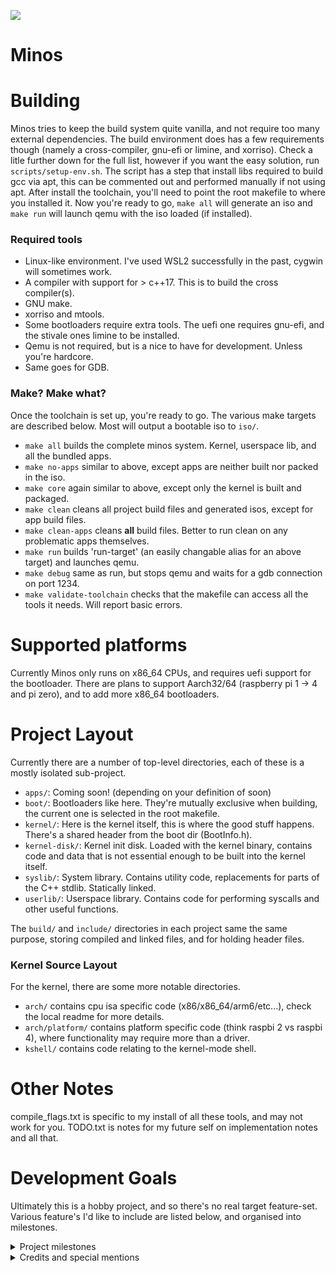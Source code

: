 ![](https://tokei.rs/b1/github/deanoburrito/minos)

# Minos

# Building
Minos tries to keep the build system quite vanilla, and not require too many external dependencies.
The build environment does has a few requirements though (namely a cross-compiler, gnu-efi or limine, and xorriso).
Check a litle further down for the full list, however if you want the easy solution, run
`scripts/setup-env.sh`. The script has a step that install libs required to build gcc via apt, this can be commented out
and performed manually if not using apt.
After install the toolchain, you'll need to point the root makefile to where you installed it.
Now you're ready to go, `make all` will generate an iso and `make run` will launch qemu with the iso loaded (if installed).

### Required tools
- Linux-like environment. I've used WSL2 successfully in the past, cygwin will sometimes work.
- A compiler with support for > c++17. This is to build the cross compiler(s).
- GNU make.
- xorriso and mtools.
- Some bootloaders require extra tools. The uefi one requires gnu-efi, and the stivale ones limine to be installed.
- Qemu is not required, but is a nice to have for development. Unless you're hardcore.
- Same goes for GDB.

### Make? Make what?
Once the toolchain is set up, you're ready to go. The various make targets are described below. 
Most will output a bootable iso to `iso/`.
- `make all` builds the complete minos system. Kernel, userspace lib, and all the bundled apps.
- `make no-apps` similar to above, except apps are neither built nor packed in the iso.
- `make core` again similar to above, except only the kernel is built and packaged.
- `make clean` cleans all project build files and generated isos, except for app build files.
- `make clean-apps` cleans **all** build files. Better to run clean on any problematic apps themselves.
- `make run` builds 'run-target' (an easily changable alias for an above target) and launches qemu.
- `make debug` same as run, but stops qemu and waits for a gdb connection on port 1234.
- `make validate-toolchain` checks that the makefile can access all the tools it needs. Will report basic errors.

# Supported platforms
Currently Minos only runs on x86_64 CPUs, and requires uefi support for the bootloader.
There are plans to support Aarch32/64 (raspberry pi 1 -> 4 and pi zero), 
and to add more x86_64 bootloaders.

# Project Layout
Currently there are a number of top-level directories, each of these is a mostly isolated sub-project.
- `apps/`: Coming soon! (depending on your definition of soon)
- `boot/`: Bootloaders like here. They're mutually exclusive when building, the current one is selected in the root makefile.
- `kernel/`: Here is the kernel itself, this is where the good stuff happens. There's a shared header from the boot dir (BootInfo.h).
- `kernel-disk/`: Kernel init disk. Loaded with the kernel binary, contains code and data that is not essential enough to be built into the kernel itself.
- `syslib/`: System library. Contains utility code, replacements for parts of the C++ stdlib. Statically linked.
- `userlib/`: Userspace library. Contains code for performing syscalls and other useful functions. 

The `build/` and `include/` directories in each project same the same purpose, storing compiled and linked files, and for holding header files.

### Kernel Source Layout
For the kernel, there are some more notable directories.
- `arch/` contains cpu isa specific code (x86/x86_64/arm6/etc...), check the local readme for more details.
- `arch/platform/` contains platform specific code (think raspbi 2 vs raspbi 4), where functionality may require more than a driver.
- `kshell/` contains code relating to the kernel-mode shell. 

# Other Notes
compile_flags.txt is specific to my install of all these tools, and may not work for you.
TODO.txt is notes for my future self on implementation notes and all that.

# Development Goals
Ultimately this is a hobby project, and so there's no real target feature-set.
Various feature's I'd like to include are listed below, and organised into milestones.

<details>
    <summary>Project milestones</summary>

### Pre-Milestone 1 features
- [x] Flexible UEFI bootloader
- [x] IDT and GDT implemented
- [x] PS/2 Keyboard driver
- [x] Basic memory manager and heap allocator
- [x] Basic kernel-mode renderer
- [x] String and string builders
- [x] CMOS RTC

### Milestone 1 - Stable kernel
- [x] APIC/IOAPIC drivers
- [x] Basic ACPI support (parsing tables)
- [x] HPET driver - partial
- [x] Initdisk support
- [x] Complete virtual memory manager
- [x] Working kernel scheduler
- [x] FPU and SSE support
- [x] Completed string formatting
- [x] Slab allocator and composite allocators

#### Milestone 1.1 - Better build system
- [x] Implemented! :D

#### Milestone 1.2 - Kernel improvements
- [x] Interrupts abstraction + API 
- [ ] Syslib improvements (hashtable/hashmap, circularqueue, tuple, optional).
- [ ] Timers abstraction + API
- [ ] Squash current bugs list + tech debt
- [ ] Sync primatives (semaphore, mutex, spinlock)
- [ ] Fix HPET and APIC bugs specificially.

#### Milestone 1.3 - KShell functionality
- [ ] Proper command parsing/exec
- [ ] Implement a few useful debugging commands (mem dump, process tree)
- [x] Added a nice blinking cursor, and status text decays away.

### Milestone 2 - Userland
- [ ] Placeholder accounts - int based (0 = kernel, 1 = user)
- [ ] Processes/Threads with permissions
- [ ] Basic elf parser/loader
- [ ] IPC and system calls
- [ ] Loadable drivers (kernel/user via process permissions)

#### Milestone 2.1 - Revisting boot protocols
- [ ] Multiboot 1
- [ ] Stivale 2
- [ ] Migrate UEFI bootloader to be fully c++
    
### Milestone 3 - Userland++
- [ ] Process 0 (init) - I'm coming for you, systemd.
- [ ] Multiple accounts
- [ ] Userspace drivers and FUSE fs
- [ ] Virtual (proc) filesystem
    
### Milestone 4 - AML interp
- [ ] ACPI/AML driver (lai is worth looking into)
- This is going to be a big detour, hence its own milestone. 

### Milestone 5 - Driver-mania
- [ ] PCI(e) subsystem
- [ ] AHCI and NVME drivers
- [ ] Ext2 filesystem driver
- [ ] Qemu networking driver
- [ ] Qemu graphics driver
- [ ] FAT filesystem driver

### Beyond That ...
- [ ] Port the original doom!
- [ ] Networking stack
- [ ] Expanded template library
- [ ] Multicore booting
- [ ] Multicore scheduling
- [ ] Libc implementation (port mlibc?)

</details>

<details>
    <summary>Credits and special mentions</summary>
    Big thanks to the authors behind the osdev wiki, and the people on the unaffiliated osdev discord.
    Likewise the Intel SDM authors, and especially my local coffee shop. 💌 (haha hope your browser supports unicode)
</details>
